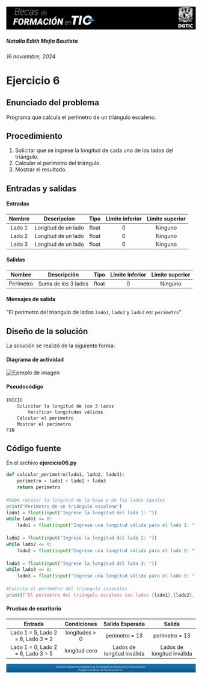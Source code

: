 ![headerDGTIC](/Imagenes/headerDGTIC.png)

##### Natalia Edith Mejia Bautista 
###### 16 noviembre, 2024

# Ejercicio 6

## Enunciado del problema
Programa que calcula el perímetro de un triángulo escaleno.

## Procedimiento 
1. Solicitar que se ingrese la longitud de cada uno de los lados del triángulo.
2. Calcular el perímetro del triángulo.
3. Mostrar el resultado.

## Entradas y salidas
#### Entradas
| Nombre  | Descripcion  | Tipo | Limite inferior | Limite superior |
|:-------------:|:---------------:| :-------------:|:---------:|:---------:|
| Lado 1       |Longitud de un lado | float | 0 | Ninguno |
| Lado 2       |Longitud de un lado | float | 0 | Ninguno |
| Lado 3       |Longitud de un lado | float | 0 | Ninguno |

#### Salidas
| Nombre  | Descripción  | Tipo | Límite inferior | Límite superior |
|:-------------:|:---------------:| :-------------:|:---------:|:---------:|
| Perímetro       |Suma de los 3 lados| float | 0 | Ninguno |

#### Mensajes de salida
"El perímetro del triangulo de lados `lado1`, `lado2` y `lado3` es: `perimetro`"

## Diseño de la solución 
La solución se realizó de la siguiente forma:
#### Diagrama de actividad
![Ejemplo de imagen](https://ejemplo.com/imagen.png)


#### Pseudocódigo
```plaintext
INICIO
    Solicitar la longitud de los 3 lados
        Verificar longitudes válidas
    Calcular el perímetro
    Mostrar el perímetro
FIN
```

## Código fuente
En el archivo **ejercicio06.py**
```python
def calcular_perimetro(lado1, lado2, lado3):
    perimetro = lado1 + lado2 + lado3
    return perimetro

#Debe recibir la longitud de la base y de los lados iguales
print("Perímetro de un triángulo escaleno")
lado1 = float(input("Ingrese la longitud del lado 1: "))
while lado1 <= 0:
    lado1 = float(input("Ingrese una longitud válida para el lado 1: "))

lado2 = float(input("Ingrese la longitud del lado 2: "))
while lado2 <= 0:
    lado2 = float(input("Ingrese una longitud válida para el lado 2: "))

lado3 = float(input("Ingrese la longitud del lado 3: "))
while lado3 <= 0:
    lado3 = float(input("Ingrese una longitud válida para el lado 3: "))

#Calcula el perimetro del triangulo isosceles
print(f"El perímetro del triángulo escaleno con lados {lado1},{lado2}, {lado3} es:", calcular_perimetro(lado1, lado2, lado3))
```

#### Pruebas de escritorio
| Entrada | Condiciones | Salida Esperada | Salida |
|:-------------:|:---------------:| :-------------:|:---------:|
| Lado 1 = 5, Lado 2 = 6, Lado 3 = 2 | longitudes > 0 | perimetro = 13 | perimetro = 13 |
| Lado 1 = 0, Lado 2 = 6, Lado 3 = 5 | longitud cero | Lados de longitud inválida | Lados de longitud inválida |

![footerDGTIC](/Imagenes/footerDGTIC.png)
